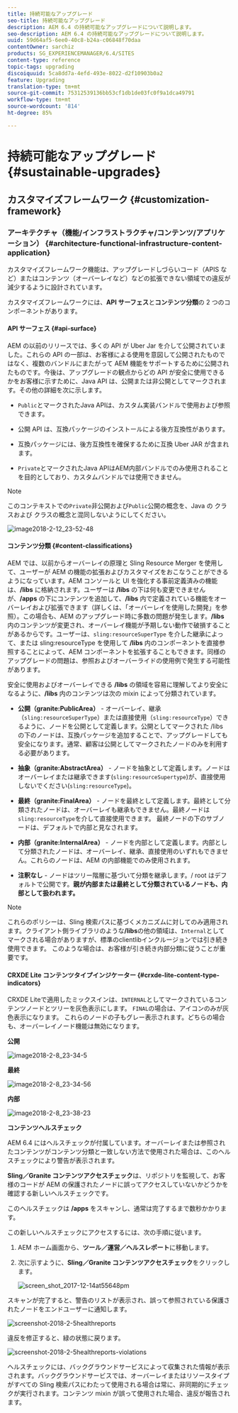 ```yaml
---
title: 持続可能なアップグレード
seo-title: 持続可能なアップグレード
description: AEM 6.4 の持続可能なアップグレードについて説明します。
seo-description: AEM 6.4 の持続可能なアップグレードについて説明します。
uuid: 59d64af5-6ee0-40c8-b24a-c06848f70daa
contentOwner: sarchiz
products: SG_EXPERIENCEMANAGER/6.4/SITES
content-type: reference
topic-tags: upgrading
discoiquuid: 5ca8dd7a-4efd-493e-8022-d2f10903b0a2
feature: Upgrading
translation-type: tm+mt
source-git-commit: 75312539136bb53cf1db1de03fc0f9a1dca49791
workflow-type: tm+mt
source-wordcount: '814'
ht-degree: 85%

---
```



# 持続可能なアップグレード{#sustainable-upgrades}

## カスタマイズフレームワーク {#customization-framework}

### アーキテクチャ（機能/インフラストラクチャ/コンテンツ/アプリケーション） {#architecture-functional-infrastructure-content-application}

カスタマイズフレームワーク機能は、アップグレードしづらいコード（APIS など）またはコンテンツ（オーバーレイなど）などの拡張できない領域での違反が減少するように設計されています。

カスタマイズフレームワークには、**API サーフェス**&#x200B;と&#x200B;**コンテンツ分類**&#x200B;の 2 つのコンポーネントがあります。

#### API サーフェス  {#api-surface}

AEM の以前のリリースでは、多くの API が Uber Jar を介して公開されていました。これらの API の一部は、お客様による使用を意図して公開されたものではなく、複数のバンドルにまたがって AEM 機能をサポートするために公開されたものです。今後は、アップグレードの観点からどの API が安全に使用できるかをお客様に示すために、Java API は、公開または非公開としてマークされます。その他の詳細を次に示します。

* `Public`とマークされたJava APIは、カスタム実装バンドルで使用および参照できます。

* 公開 API は、互換パッケージのインストールによる後方互換性があります。
* 互換パッケージには、後方互換性を確保するために互換 Uber JAR が含まれます。
* `Private`とマークされたJava APIはAEM内部バンドルでのみ使用されることを目的としており、カスタムバンドルでは使用できません。

>[!NOTE]
>
>このコンテキストでの`Private`非公開および`Public`公開の概念を、Java の クラスおよび クラスの概念と混同しないようにしてください。

![image2018-2-12_23-52-48](assets/image2018-2-12_23-52-48.png)

#### コンテンツ分類 {#content-classifications}

AEM では、以前からオーバーレイの原理と Sling Resource Merger を使用して、ユーザーが AEM の機能の拡張およびカスタマイズをおこなうことができるようになっています。AEM コンソールと UI を強化する事前定義済みの機能は、**/libs** に格納されます。ユーザーは **/libs** の下は何も変更できませんが、**/apps** の下にコンテンツを追加して、**/libs** 内で定義されている機能をオーバーレイおよび拡張できます（詳しくは、「オーバーレイを使用した開発」を参照）。この場合も、AEM のアップグレード時に多数の問題が発生します。**/libs** 内のコンテンツが変更され、オーバーレイ機能が予期しない動作で破損することがあるからです。ユーザーは、`sling:resourceSuperType` を介した継承によって、または sling:resourceType を使用して **/libs** 内のコンポーネントを直接参照することによって、AEM コンポーネントを拡張することもできます。同様のアップグレードの問題は、参照およびオーバーライドの使用例で発生する可能性があります。

安全に使用およびオーバーレイできる **/libs** の領域を容易に理解してより安全になるように、**/libs** 内のコンテンツは次の mixin によって分類されています。

* **公開（granite:PublicArea）** - オーバーレイ、継承（`sling:resourceSuperType`）または直接使用（`sling:resourceType`）できるように、ノードを公開として定義します。公開としてマークされた /libs の下のノードは、互換パッケージを追加することで、アップグレードしても安全になります。通常、顧客は公開としてマークされたノードのみを利用する必要があります。

* **抽象（granite:AbstractArea）** - ノードを抽象として定義します。ノードはオーバーレイまたは継承できます(`sling:resourceSupertype`)が、直接使用しないでください(`sling:resourceType`)。

* **最終（granite:FinalArea）** - ノードを最終として定義します。最終として分類されたノードは、オーバーレイも継承もできません。最終ノードは`sling:resourceType`を介して直接使用できます。 最終ノードの下のサブノードは、デフォルトで内部と見なされます。

* **内部（granite:InternalArea）** - ノードを内部として定義します。内部として分類されたノードは、オーバーレイ、継承、直接使用のいずれもできません。これらのノードは、AEM の内部機能でのみ使用されます。

* **注釈なし** - ノードはツリー階層に基づいて分類を継承します。/ root はデフォルトで公開です。**親が内部または最終として分類されているノードも、内部として扱われます。**

>[!NOTE]
>
>これらのポリシーは、Sling 検索パスに基づくメカニズムに対してのみ適用されます。クライアント側ライブラリのような&#x200B;**/libs**&#x200B;の他の領域は、`Internal`としてマークされる場合がありますが、標準のclientlibインクルージョンでは引き続き使用できます。 このような場合は、お客様が引き続き内部分類に従うことが重要です。

#### CRXDE Lite コンテンツタイプインジケーター  {#crxde-lite-content-type-indicators}

CRXDE Liteで適用したミックスインは、`INTERNAL`としてマークされているコンテンツノードとツリーを灰色表示にします。 `FINAL`の場合は、アイコンのみが灰色表示になります。 これらのノードの子もグレー表示されます。どちらの場合も、オーバーレイノード機能は無効になります。

**公開**

![image2018-2-8_23-34-5](assets/image2018-2-8_23-34-5.png)

**最終**

![image2018-2-8_23-34-56](assets/image2018-2-8_23-34-56.png)

**内部**

![image2018-2-8_23-38-23](assets/image2018-2-8_23-38-23.png)

**コンテンツヘルスチェック**

AEM 6.4 にはヘルスチェックが付属しています。オーバーレイまたは参照されたコンテンツがコンテンツ分類と一致しない方法で使用された場合は、このヘルスチェックにより警告が表示されます。

**Sling／Granite コンテンツアクセスチェック**&#x200B;は、リポジトリを監視して、お客様のコードが AEM の保護されたノードに誤ってアクセスしていないかどうかを確認する新しいヘルスチェックです。

このヘルスチェックは **/apps** をスキャンし、通常は完了するまで数秒かかります。

この新しいヘルスチェックにアクセスするには、次の手順に従います。

1. AEM ホーム画面から、**ツール／運営／ヘルスレポート**&#x200B;に移動します。
1. 次に示すように、**Sling／Granite コンテンツアクセスチェック**&#x200B;をクリックします。

   ![screen_shot_2017-12-14at55648pm](assets/screen_shot_2017-12-14at55648pm.png)

スキャンが完了すると、警告のリストが表示され、誤って参照されている保護されたノードをエンドユーザーに通知します。

![screenshot-2018-2-5healthreports](assets/screenshot-2018-2-5healthreports.png)

違反を修正すると、緑の状態に戻ります。

![screenshot-2018-2-5healthreports-violations](assets/screenshot-2018-2-5healthreports-violations.png)

ヘルスチェックには、バックグラウンドサービスによって収集された情報が表示されます。バックグラウンドサービスでは、オーバーレイまたはリソースタイプがすべての Sling 検索パスにわたって使用される場合は常に、非同期的にチェックが実行されます。コンテンツ mixin が誤って使用された場合、違反が報告されます。
